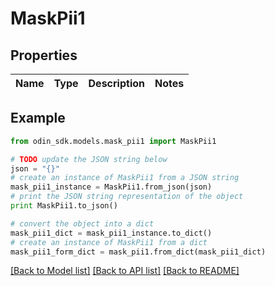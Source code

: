 # MaskPii1


## Properties

Name | Type | Description | Notes
------------ | ------------- | ------------- | -------------

## Example

```python
from odin_sdk.models.mask_pii1 import MaskPii1

# TODO update the JSON string below
json = "{}"
# create an instance of MaskPii1 from a JSON string
mask_pii1_instance = MaskPii1.from_json(json)
# print the JSON string representation of the object
print MaskPii1.to_json()

# convert the object into a dict
mask_pii1_dict = mask_pii1_instance.to_dict()
# create an instance of MaskPii1 from a dict
mask_pii1_form_dict = mask_pii1.from_dict(mask_pii1_dict)
```
[[Back to Model list]](../README.md#documentation-for-models) [[Back to API list]](../README.md#documentation-for-api-endpoints) [[Back to README]](../README.md)


